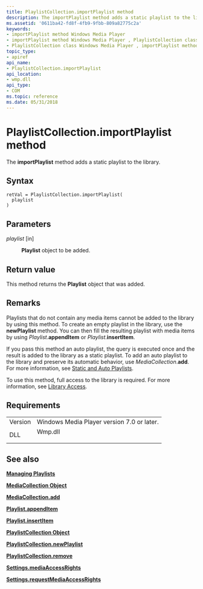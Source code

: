 ```yaml
---
title: PlaylistCollection.importPlaylist method
description: The importPlaylist method adds a static playlist to the library. | PlaylistCollection.importPlaylist method
ms.assetid: '0611ba42-fd8f-4fb9-9fbb-809a82775c2a'
keywords:
- importPlaylist method Windows Media Player
- importPlaylist method Windows Media Player , PlaylistCollection class
- PlaylistCollection class Windows Media Player , importPlaylist method
topic_type:
- apiref
api_name:
- PlaylistCollection.importPlaylist
api_location:
- wmp.dll
api_type:
- COM
ms.topic: reference
ms.date: 05/31/2018
---
```


# PlaylistCollection.importPlaylist method

The **importPlaylist** method adds a static playlist to the library.

## Syntax


```JScript
retVal = PlaylistCollection.importPlaylist(
  playlist
)
```



## Parameters

<dl> <dt>

*playlist* \[in\]
</dt> <dd>

**Playlist** object to be added.

</dd> </dl>

## Return value

This method returns the **Playlist** object that was added.

## Remarks

Playlists that do not contain any media items cannot be added to the library by using this method. To create an empty playlist in the library, use the **newPlaylist** method. You can then fill the resulting playlist with media items by using *Playlist*.**appendItem** or *Playlist*.**insertItem**.

If you pass this method an auto playlist, the query is executed once and the result is added to the library as a static playlist. To add an auto playlist to the library and preserve its automatic behavior, use *MediaCollection*.**add**. For more information, see [Static and Auto Playlists](static-and-auto-playlists.md).

To use this method, full access to the library is required. For more information, see [Library Access](library-access.md).

## Requirements



|                    |                                                                                    |
|--------------------|------------------------------------------------------------------------------------|
| Version<br/> | Windows Media Player version 7.0 or later.<br/>                              |
| DLL<br/>     | <dl> <dt>Wmp.dll</dt> </dl> |



## See also

<dl> <dt>

[**Managing Playlists**](managing-playlists.md)
</dt> <dt>

[**MediaCollection Object**](mediacollection-object.md)
</dt> <dt>

[**MediaCollection.add**](mediacollection-add.md)
</dt> <dt>

[**Playlist.appendItem**](playlist-appenditem.md)
</dt> <dt>

[**Playlist.insertItem**](playlist-insertitem.md)
</dt> <dt>

[**PlaylistCollection Object**](playlistcollection-object.md)
</dt> <dt>

[**PlaylistCollection.newPlaylist**](playlistcollection-newplaylist.md)
</dt> <dt>

[**PlaylistCollection.remove**](playlistcollection-remove.md)
</dt> <dt>

[**Settings.mediaAccessRights**](settings-mediaaccessrights.md)
</dt> <dt>

[**Settings.requestMediaAccessRights**](settings-requestmediaaccessrights.md)
</dt> </dl>

 

 





